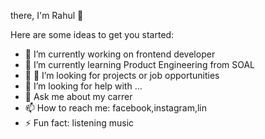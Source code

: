  there, I'm Rahul 👋

Here are some ideas to get you started:

- 🔭 I’m currently working on frontend developer
- 🌱 I’m currently learning Product Engineering from SOAL
- 👯 👯 I’m looking for projects or job opportunities
- 🤔 I’m looking for help with ...
- 💬 Ask me about my carrer
- 📫 How to reach me: facebook,instagram,lin
- ⚡ Fun fact: listening music

